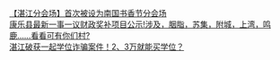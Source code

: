   
[【湛江分会场】首次被设为南国书香节分会场](http://www.dianyue.me/archives/021/7f0ff92nhbpo5e3g/)  
[康乐县最新一事一议财政奖补项目公示!涉及，胭脂，苏集，附城，上湾，鸣鹿……看看可有你们村?](http://www.dianyue.me/archives/101/g2lhjp7e0z1jmde2/)  
[湛江破获一起学位诈骗案件！2、3万就能买学位？](http://www.dianyue.me/archives/762/it3lvgxjzyqm13r2/)